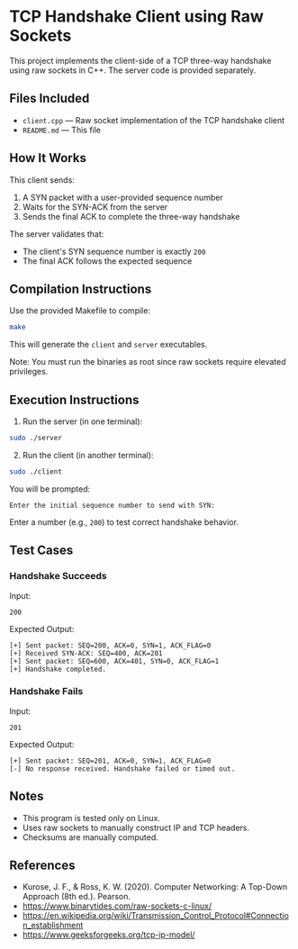 # TCP Handshake Client using Raw Sockets

This project implements the client-side of a TCP three-way handshake using raw sockets in C++. The server code is provided separately.

## Files Included
- `client.cpp` — Raw socket implementation of the TCP handshake client
- `README.md` — This file

## How It Works

This client sends:
1. A SYN packet with a user-provided sequence number
2. Waits for the SYN-ACK from the server
3. Sends the final ACK to complete the three-way handshake

The server validates that:
- The client's SYN sequence number is exactly `200`
- The final ACK follows the expected sequence

## Compilation Instructions

Use the provided Makefile to compile:
```bash
make
```
This will generate the `client` and `server` executables.

Note: You must run the binaries as root since raw sockets require elevated privileges.

## Execution Instructions

1. Run the server (in one terminal):
```bash
sudo ./server
```

2. Run the client (in another terminal):
```bash
sudo ./client
```
You will be prompted:
```
Enter the initial sequence number to send with SYN:
```
Enter a number (e.g., `200`) to test correct handshake behavior.

## Test Cases

### Handshake Succeeds
Input:
```
200
```
Expected Output:
```
[+] Sent packet: SEQ=200, ACK=0, SYN=1, ACK_FLAG=0
[+] Received SYN-ACK: SEQ=400, ACK=201
[+] Sent packet: SEQ=600, ACK=401, SYN=0, ACK_FLAG=1
[+] Handshake completed.
```

### Handshake Fails
Input:
```
201
```
Expected Output:
```
[+] Sent packet: SEQ=201, ACK=0, SYN=1, ACK_FLAG=0
[-] No response received. Handshake failed or timed out.
```

## Notes
- This program is tested only on Linux.
- Uses raw sockets to manually construct IP and TCP headers.
- Checksums are manually computed.

## References
- Kurose, J. F., & Ross, K. W. (2020). Computer Networking: A Top-Down Approach (8th ed.). Pearson.
- https://www.binarytides.com/raw-sockets-c-linux/
- https://en.wikipedia.org/wiki/Transmission_Control_Protocol#Connection_establishment
- https://www.geeksforgeeks.org/tcp-ip-model/
